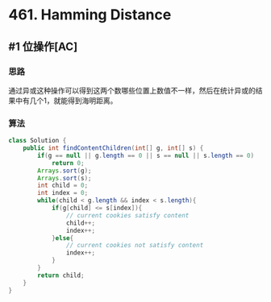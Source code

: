 # 461. Hamming Distance

## #1 位操作[AC]

### 思路

通过异或这种操作可以得到这两个数哪些位置上数值不一样，然后在统计异或的结果中有几个1，就能得到海明距离。

### 算法

```java
class Solution {
    public int findContentChildren(int[] g, int[] s) {
        if(g == null || g.length == 0 || s == null || s.length == 0)
            return 0;
        Arrays.sort(g);
        Arrays.sort(s);
        int child = 0;
        int index = 0;
        while(child < g.length && index < s.length){
            if(g[child] <= s[index]){
                // current cookies satisfy content
                child++;
                index++;
            }else{
                // current cookies not satisfy content
                index++;
            }
        }
        return child;
    }
}
```

